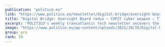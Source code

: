 ```yaml
---
publication: "politico.eu"
link: "https://www.politico.eu/newsletter/digital-bridge/oversight-board-redux-cop27-cyber-weapon-more-on-ttc-summit/"
title: "Digital Bridge: Oversight Board redux — COP27 cyber weapon — TTC summit teasers"
excerpt: "POLITICO's weekly transatlantic tech newsletter uncovers the digital relationship between critical power-centers through exclusive insights and breaking news for global technology elites and political"
image: "https://www.politico.eu/wp-content/uploads/2021/10/15/Digital-bridge-Social-media-–-Logo-only-High-Quality.jpg"
group: pro
rank: 19
---
```


